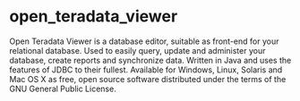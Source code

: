 # open_teradata_viewer
Open Teradata Viewer is a database editor, suitable as front-end for your relational database. Used to easily query, update and administer your database, create reports and synchronize data. Written in Java and uses the features of JDBC to their fullest. Available for Windows, Linux, Solaris and Mac OS X as free, open source software distributed under the terms of the GNU General Public License.

